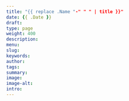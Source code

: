 ```yaml
---
title: "{{ replace .Name "-" " " | title }}"
date: {{ .Date }}
draft: 
type: page
weight: 400
description: 
menu:
slug:
keywords:
author: 
tags: 
summary: 
image:
image-alt:
intro:
---
```

